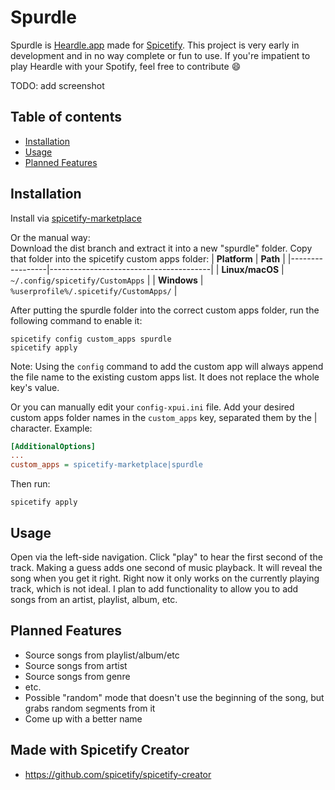 # Spurdle

Spurdle is [Heardle.app](https://www.heardle.app) made for [Spicetify](https://spicetify.app). 
This project is very early in development and in no way complete or fun to use. If you're impatient to play Heardle with your Spotify, feel free to contribute 😄

TODO: add screenshot

## Table of contents
  - [Installation](#installation)
  - [Usage](#usage)
  - [Planned Features](#planned-features)

## Installation
Install via [spicetify-marketplace](https://github.com/spicetify/spicetify-marketplace)

Or the manual way:  
Download the dist branch and extract it into a new "spurdle" folder. Copy that folder into the spicetify custom apps folder:
| **Platform**    | **Path**                               |
|-----------------|----------------------------------------|
| **Linux/macOS** | `~/.config/spicetify/CustomApps`       |
| **Windows**     | `%userprofile%/.spicetify/CustomApps/` |

After putting the spurdle folder into the correct custom apps folder, run the following command to enable it:
```
spicetify config custom_apps spurdle
spicetify apply
```
Note: Using the `config` command to add the custom app will always append the file name to the existing custom apps list. It does not replace the whole key's value.

Or you can manually edit your `config-xpui.ini` file. Add your desired custom apps folder names in the `custom_apps` key, separated them by the | character.
Example:
```ini
[AdditionalOptions]
...
custom_apps = spicetify-marketplace|spurdle
```

Then run:
```
spicetify apply
```

## Usage
Open via the left-side navigation. Click "play" to hear the first second of the track. Making a guess adds one second of music playback. It will reveal the song when you get it right. 
Right now it only works on the currently playing track, which is not ideal. I plan to add functionality to allow you to add songs from an artist, playlist, album, etc. 

## Planned Features
- Source songs from playlist/album/etc
- Source songs from artist
- Source songs from genre
- etc. 
- Possible "random" mode that doesn't use the beginning of the song, but grabs random segments from it
- Come up with a better name

## Made with Spicetify Creator
- https://github.com/spicetify/spicetify-creator

